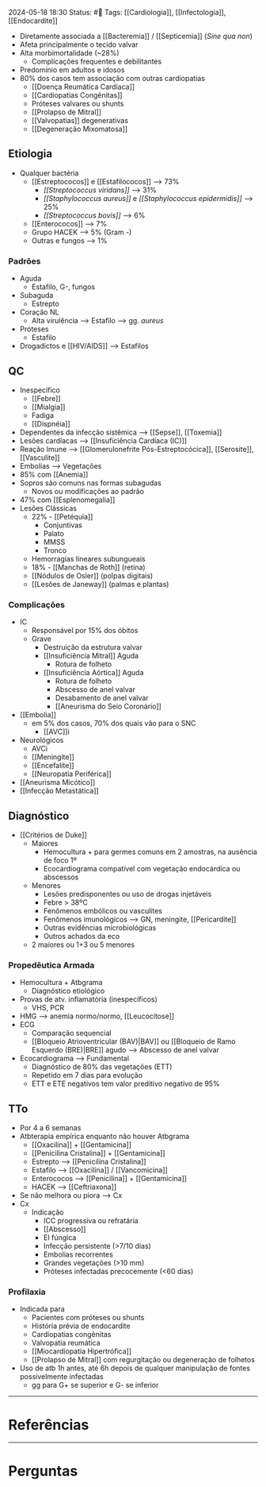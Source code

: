 2024-05-18 18:30
Status: #🌱 
Tags: [[Cardiologia]], [[Infectologia]], [[Endocardite]]
<br/>
- Diretamente associada a [[Bacteremia]] / [[Septicemia]] (_Sine qua non_)
- Afeta principalmente o tecido valvar
- Alta morbimortalidade (~28%)
	- Complicações frequentes e debilitantes
- Predomínio em adultos e idosos
- 80% dos casos tem associação com outras cardiopatias
	- [[Doença Reumática Cardíaca]]
	- [[Cardiopatias Congênitas]]
	- Próteses valvares ou shunts
	- [[Prolapso de Mitral]]
	- [[Valvopatias]] degenerativas
	- [[Degeneração Mixomatosa]]
## Etiologia
- Qualquer bactéria
	- [[Estreptococos]] e [[Estafilococos]] --> 73%
		- _[[Streptococcus viridans]]_ --> 31%
		- _[[Staphylococcus aureus]]_ e _[[Staphylococcus epidermidis]]_ --> 25%
		- _[[Streptococcus bovis]]_ --> 6%
	- [[Enterococos]] --> 7%
	- Grupo HACEK --> 5% (Gram -)
	- Outras e fungos --> 1%
### Padrões
- Aguda
	- Estafilo, G-, fungos
- Subaguda
	- Estrepto
- Coração NL
	- Alta virulência --> Estafilo --> gg. _aureus_
- Próteses 
	- Estafilo
- Drogadictos e [[HIV/AIDS]] --> Estafilos
## QC
- Inespecífico
	- [[Febre]]
	- [[Mialgia]]
	- Fadiga
	- [[Dispnéia]]
- Dependentes da infecção sistêmica --> [[Sepse]], [[Toxemia]]
- Lesões cardíacas --> [[Insuficiência Cardíaca (IC)]]
- Reação Imune --> [[Glomerulonefrite Pós-Estreptocócica]], [[Serosite]], [[Vasculite]]
- Embolias --> Vegetações
- 85% com [[Anemia]]
- Sopros são comuns nas formas subagudas
	- Novos ou modificações ao padrão
- 47% com [[Esplenomegalia]]
- Lesões Clássicas
	- 22% - [[Petéquia]]
		- Conjuntivas
		- Palato
		- MMSS
		- Tronco
	- Hemorragias lineares subungueais
	- 18% - [[Manchas de Roth]] (retina)
	- [[Nódulos de Osler]] (polpas digitais)
	- [[Lesões de Janeway]] (palmas e plantas)
### Complicações
- IC 
	- Responsável por 15% dos óbitos
	- Grave
		- Destruição da estrutura valvar
		- [[Insuficiência Mitral]] Aguda
			- Rotura de folheto
		- [[Insuficiência Aórtica]] Aguda 
			- Rotura de folheto
			- Abscesso de anel valvar
			- Desabamento de anel valvar
			- [[Aneurisma do Seio Coronário]]
- [[Embolia]]
	- em 5% dos casos, 70% dos quais vão para o SNC
		- [[AVC]]i
- Neurológicos
	- AVCi
	- [[Meningite]]
	- [[Encefalite]]
	- [[Neuropatia Periférica]]
- [[Aneurisma Micótico]]
- [[Infecção Metastática]]
## Diagnóstico
- [[Critérios de Duke]]
	- Maiores
		- Hemocultura + para germes comuns em 2 amostras, na ausência de foco 1º
		- Ecocardiograma compatível com vegetação endocárdica ou abscessos
	- Menores
		- Lesões predisponentes ou uso de drogas injetáveis
		- Febre > 38ºC
		- Fenômenos embólicos ou vasculites
		- Fenômenos imunológicos --> GN, meningite, [[Pericardite]]
		- Outras evidências microbiológicas
		- Outros achados da eco
	- 2 maiores ou 1+3 ou 5 menores
### Propedêutica Armada
- Hemocultura + Atbgrama
	- Diagnóstico etiológico
- Provas de atv. inflamatória (inespecíficos)
	- VHS, PCR
- HMG --> anemia normo/normo, [[Leucocitose]]
- ECG
	- Comparação sequencial
	- [[Bloqueio Atrioventricular (BAV)|BAV]] ou [[Bloqueio de Ramo Esquerdo (BRE)|BRE]] agudo --> Abscesso de anel valvar
- Ecocardiograma --> Fundamental
	- Diagnóstico de 80% das vegetações (ETT)
	- Repetido em 7 dias para evolução
	- ETT e ETE negativos tem valor preditivo negativo de 95%
## TTo
- Por 4 a 6 semanas
- Atbterapia empírica enquanto não houver Atbgrama
	- [[Oxacilina]] + [[Gentamicina]]
	- [[Penicilina Cristalina]] + [[Gentamicina]]
	- Estrepto --> [[Penicilina Cristalina]]
	- Estafilo --> [[Oxacilina]] / [[Vancomicina]]
	- Enterococos --> [[Penicilina]] + [[Gentamicina]]
	- HACEK --> [[Ceftriaxona]]
- Se não melhora ou piora --> Cx
- Cx
	- Indicação
		- ICC progressiva ou refratária
		- [[Abscesso]]
		- EI fúngica
		- Infecção persistente (>7/10 dias)
		- Embolias recorrentes
		- Grandes vegetações (>10 mm)
		- Próteses infectadas precocemente (<60 dias)
### Profilaxia
- Indicada para
	- Pacientes com próteses ou shunts
	- História prévia de endocardite
	- Cardiopatias congênitas 
	- Valvopatia reumática
	- [[Miocardiopatia Hipertrófica]]
	- [[Prolapso de Mitral]] com regurgitação ou degeneração de folhetos
- Uso de atb 1h antes, até 6h depois de qualquer manipulação de fontes possivelmente infectadas
	- gg para G+ se superior e G- se inferior
____
# Referências
---
# Perguntas

